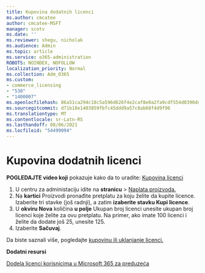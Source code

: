```yaml
---
title: Kupovina dodatnih licenci
ms.author: cmcatee
author: cmcatee-MSFT
manager: scotv
ms.date: ''
ms.reviewer: shegu, nicholak
ms.audience: Admin
ms.topic: article
ms.service: o365-administration
ROBOTS: NOINDEX, NOFOLLOW
localization_priority: Normal
ms.collection: Adm_O365
ms.custom:
- commerce_licensing
- "530"
- "1400007"
ms.openlocfilehash: 86a51ca294c18c5a596d626f4e2caf8e0a2fa9cdf554d0390dd31b97445a0b6d
ms.sourcegitcommit: d71b18e1403859fbfc45ddd9a57c8ab68f4d9f96
ms.translationtype: MT
ms.contentlocale: sr-Latn-RS
ms.lasthandoff: 08/06/2021
ms.locfileid: "54499094"
---
```

# <a name="buy-additional-licenses"></a>Kupovina dodatnih licenci

**POGLEDAJTE video koji** pokazuje kako da to uradite: [Kupovina licenci](https://go.microsoft.com/fwlink/p/?linkid=2154857)

1. U centru za administaciju idite na **stranicu**  >  [Naplata proizvoda.](https://go.microsoft.com/fwlink/p/?linkid=842054)
2. Na **kartici** Proizvodi pronađite pretplatu za koju želite da kupite licence. Izaberite tri stavke (još radnji), a zatim **izaberite stavku Kupi licence**.
3. U **okviru Nova** količina **u polje** Ukupan broj licenci unesite ukupan broj licenci koje želite za ovu pretplatu. Na primer, ako imate 100 licenci i želite da dodate još 25, unesite 125.
4. Izaberite **Sačuvaj**.

Da biste saznali više, pogledajte [kupovinu ili uklanjanje licenci.](/microsoft-365/commerce/licenses/buy-licenses)

**Dodatni resursi**

[Dodela licenci korisnicima u Microsoft 365 za preduzeća](/microsoft-365/admin/manage/assign-licenses-to-users)